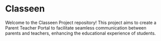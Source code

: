 # Classeen
Welcome to the Classeen Project repository! This project aims to create a Parent Teacher Portal to facilitate seamless communication between parents and teachers, enhancing the educational experience of students.
